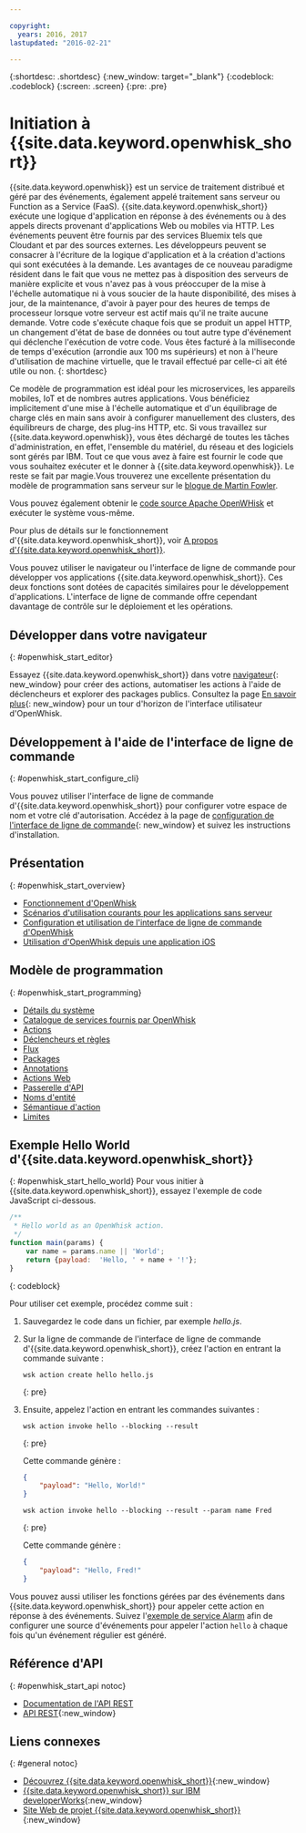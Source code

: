 ```yaml
---

copyright:
  years: 2016, 2017
lastupdated: "2016-02-21"

---
```


{:shortdesc: .shortdesc}
{:new_window: target="_blank"}
{:codeblock: .codeblock}
{:screen: .screen}
{:pre: .pre}

# Initiation à {{site.data.keyword.openwhisk_short}}


{{site.data.keyword.openwhisk}} est un service de traitement distribué et géré par des événements, également appelé traitement sans serveur ou Function as a Service (FaaS). {{site.data.keyword.openwhisk_short}} exécute une logique d'application en réponse à des événements ou à des appels directs provenant d'applications Web ou mobiles via HTTP. Les événements peuvent être fournis par des services Bluemix tels que Cloudant et par des sources externes. Les développeurs peuvent se consacrer à l'écriture de la logique d'application et à la création d'actions qui sont exécutées à la demande. Les avantages de ce nouveau paradigme résident dans le fait que vous ne mettez pas à disposition des serveurs de manière explicite et vous n'avez pas à vous préoccuper de la mise à l'échelle automatique ni à vous soucier de la haute disponibilité, des mises à jour, de la maintenance, d'avoir à payer pour des heures de temps de processeur lorsque votre serveur est actif mais qu'il ne traite aucune demande. Votre code s'exécute chaque fois que se produit un appel HTTP, un changement d'état de base de données ou tout autre type d'événement qui déclenche l'exécution de votre code.
Vous êtes facturé à la milliseconde de temps d'exécution (arrondie aux 100 ms supérieurs) et non à l'heure d'utilisation de machine virtuelle, que le travail effectué par celle-ci ait été utile ou non.
{: shortdesc}

Ce modèle de programmation est idéal pour les microservices, les appareils mobiles, IoT et de nombres autres applications. Vous bénéficiez implicitement d'une mise à l'échelle automatique et d'un équilibrage de charge clés en main sans avoir à configurer manuellement des clusters, des équilibreurs de charge, des plug-ins HTTP, etc. Si vous travaillez sur {{site.data.keyword.openwhisk}}, vous êtes déchargé de toutes les tâches d'administration, en effet, l'ensemble du matériel, du réseau et des logiciels sont gérés par IBM. Tout ce que vous avez à faire est fournir le code que vous souhaitez exécuter et le donner à {{site.data.keyword.openwhisk}}. Le reste se fait par magie.Vous trouverez une excellente présentation du modèle de programmation sans serveur sur le [blogue de Martin Fowler](https://martinfowler.com/articles/serverless.html).

Vous pouvez également obtenir le [code source Apache OpenWHisk](https://github.com/openwhisk/openwhisk) et exécuter le système vous-même. 

Pour plus de détails sur le fonctionnement d'{{site.data.keyword.openwhisk_short}}, voir [A propos d'{{site.data.keyword.openwhisk_short}}](./openwhisk_about.html).

Vous pouvez utiliser le navigateur ou l'interface de ligne de commande pour développer vos applications {{site.data.keyword.openwhisk_short}}.
Ces deux fonctions sont dotées de capacités similaires pour le développement d'applications. L'interface de ligne de commande offre cependant davantage de contrôle sur le déploiement et les opérations.

## Développer dans votre navigateur
{: #openwhisk_start_editor}

Essayez {{site.data.keyword.openwhisk_short}} dans votre [navigateur](https://console.{DomainName}/openwhisk/editor){: new_window} pour créer des actions, automatiser les actions à l'aide de déclencheurs et explorer des packages publics. 
Consultez la page [En savoir plus](https://console.{DomainName}/openwhisk/learn){: new_window} pour un tour d'horizon de l'interface utilisateur d'OpenWhisk.

## Développement à l'aide de l'interface de ligne de commande
{: #openwhisk_start_configure_cli}

Vous pouvez utiliser l'interface de ligne de commande d'{{site.data.keyword.openwhisk_short}} pour configurer votre espace de nom et votre clé d'autorisation.
Accédez à la page de [configuration de l'interface de ligne de commande](https://new-console.{DomainName}/openwhisk/cli){: new_window} et suivez les instructions d'installation.

## Présentation
{: #openwhisk_start_overview}
- [Fonctionnement d'OpenWhisk](./openwhisk_about.html)
- [Scénarios d'utilisation courants pour les applications sans serveur](./openwhisk_use_cases.html)
- [Configuration et utilisation de l'interface de ligne de commande d'OpenWhisk](./openwhisk_cli.html)
- [Utilisation d'OpenWhisk depuis une application iOS](./openwhisk_mobile_sdk.html)

## Modèle de programmation
{: #openwhisk_start_programming}
- [Détails du système](./openwhisk_reference.html)
- [Catalogue de services fournis par OpenWhisk](./openwhisk_catalog.html)
- [Actions](./openwhisk_actions.html)
- [Déclencheurs et règles](./openwhisk_triggers_rules.html)
- [Flux](./openwhisk_feeds.html)
- [Packages](./openwhisk_packages.html)
- [Annotations](./openwhisk_annotations.html)
- [Actions Web](./openwhisk_webactions.html)
- [Passerelle d'API](./openwhisk_apigateway.html)
- [Noms d'entité](./openwhisk_reference.html#openwhisk_entities)
- [Sémantique d'action](./openwhisk_reference.html#openwhisk_semantics)
- [Limites](./openwhisk_reference.html#openwhisk_syslimits)

## Exemple Hello World d'{{site.data.keyword.openwhisk_short}}
{: #openwhisk_start_hello_world}
Pour vous initier à {{site.data.keyword.openwhisk_short}}, essayez l'exemple de code JavaScript ci-dessous.

```javascript
/**
 * Hello world as an OpenWhisk action.
 */
function main(params) {
    var name = params.name || 'World';
    return {payload:  'Hello, ' + name + '!'};
}
```
{: codeblock}

Pour utiliser cet exemple, procédez comme suit :

1. Sauvegardez le code dans un fichier, par exemple *hello.js*.

2. Sur la ligne de commande de l'interface de ligne de commande d'{{site.data.keyword.openwhisk_short}}, créez l'action en entrant la
commande suivante :

    ```
    wsk action create hello hello.js
    ```
    {: pre}

3. Ensuite, appelez l'action en entrant les commandes suivantes :

    ```
    wsk action invoke hello --blocking --result
    ```
    {: pre}  

    Cette commande génère :

    ```json
    {
        "payload": "Hello, World!"
    }
    ```
    
    ```
    wsk action invoke hello --blocking --result --param name Fred
    ```
    {: pre}  

    Cette commande génère :

    ```json
    {
        "payload": "Hello, Fred!"
    }
    ```

Vous pouvez aussi utiliser les fonctions gérées par des événements dans {{site.data.keyword.openwhisk_short}} pour appeler cette action en réponse à des événements. Suivez l'[exemple de service Alarm](./openwhisk_packages.html#openwhisk_packages_trigger) afin de configurer une source d'événements pour appeler l'action `hello` à chaque fois qu'un événement régulier est généré.


## Référence d'API
{: #openwhisk_start_api notoc}
* [Documentation de l'API REST](./openwhisk_reference.html#openwhisk_ref_restapi)
* [API REST](https://new-console.{DomainName}/apidocs/98){:new_window}

## Liens connexes
{: #general notoc}
* [Découvrez {{site.data.keyword.openwhisk_short}}](http://www.ibm.com/cloud-computing/bluemix/openwhisk/){:new_window}
* [{{site.data.keyword.openwhisk_short}} sur IBM developerWorks](https://developer.ibm.com/openwhisk/){:new_window}
* [Site Web de projet {{site.data.keyword.openwhisk_short}}](http://openwhisk.org){:new_window}
